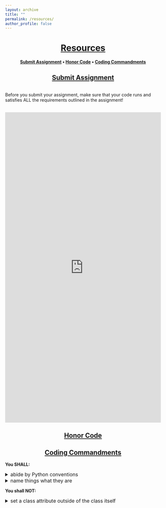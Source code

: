 ```yaml
---
layout: archive
title: ""
permalink: /resources/
author_profile: false
--- 
```


# [<center>Resources</center>](#top)

<div style="width:100%; max-width:800px; margin:auto">  
<center><b><a class="body" href="https://eurisko-us.github.io/resources/#submit-assignment">Submit Assignment</a> • <a class="body" href="https://eurisko-us.github.io/resources/#honor-code">Honor Code</a> • <a class="body" href="https://eurisko-us.github.io/resources/#coding-commandments">Coding Commandments</a></b></center>  
</div>

## [<center>Submit Assignment</center>](#submit-assignment)

<div style="width:100%; max-width:800px; margin:auto"> 

<br>Before you submit your assignment, make sure that your code runs and satisfies ALL the requirements outlined in the assignment!<br><br>

<center><iframe src="https://docs.google.com/forms/d/e/1FAIpQLSdwhanUMP5vbWSdGG7hBJdUswD_QUuN2QDeLeODLXKAkY9hhw/viewform?embedded=true" width="100%" height="1000" frameborder="0" marginheight="0" marginwidth="0">Loading...</iframe></center>

</div>

## [<center>Honor Code</center>](#honor-code)

<div style="width:100%; max-width:800px; margin:auto"> 
  
</div>

## [<center>Coding Commandments</center>](#coding-commandments)

<div style="width:100%; max-width:800px; margin:auto"> 

<b>You SHALL:</b>

<font size="3em">

<details>
  <summary>abide by Python conventions</summary>
  adsf
</details>

<details>
  <summary>name things what they are</summary>
  adsf
</details>

</font>

<b>You shall NOT:</b>
<font size="3em">

<details>
  <summary>set a class attribute outside of the class itself</summary>
  adsf
</details>

</font>
  
</div>

